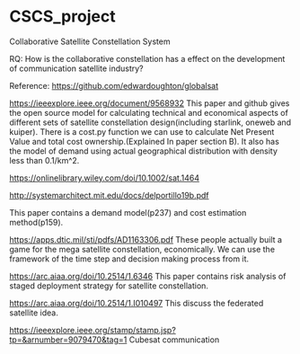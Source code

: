 # CSCS_project
 Collaborative Satellite Constellation System


RQ: How is the collaborative constellation has a effect on the development of communication satellite industry?

Reference:
https://github.com/edwardoughton/globalsat

https://ieeexplore.ieee.org/document/9568932
This paper and github gives the open source model for calculating technical and economical aspects of different sets of satellite constellation design(including starlink, oneweb and kuiper). There is a cost.py function we can use to calculate Net Present Value and total cost ownership.(Explained In paper section B). It also has the model of demand using actual geographical distribution with density less than 0.1/km^2.

https://onlinelibrary.wiley.com/doi/10.1002/sat.1464

http://systemarchitect.mit.edu/docs/delportillo19b.pdf

This paper contains a demand model(p237) and cost estimation method(p159).

https://apps.dtic.mil/sti/pdfs/AD1163306.pdf
These people actually built a game for the mega satellite constellation, economically. We can use the framework of the time step and decision making process from it.

https://arc.aiaa.org/doi/10.2514/1.6346
This paper contains risk analysis of staged deployment strategy for satellite constellation.

https://arc.aiaa.org/doi/10.2514/1.I010497
This discuss the federated satellite idea.

https://ieeexplore.ieee.org/stamp/stamp.jsp?tp=&arnumber=9079470&tag=1
Cubesat communication
